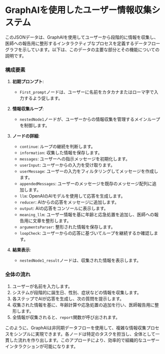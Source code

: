 # GraphAIを使用したユーザー情報収集システム

このJSONデータは、GraphAIを使用してユーザーから段階的に情報を収集し、医師への報告用に整形するインタラクティブなプロセスを定義するデータフローグラフを示しています。以下は、このデータの主要な部分とその機能についての説明です。

### 構成要素

1. **初期プロンプト**:
   - `First_prompt`ノードは、ユーザーに名前をカタカナまたはローマ字で入力するよう促します。

2. **情報収集ループ**:
   - `nestedNode1`ノードが、ユーザーからの情報収集を管理するメインループを制御します。

3. **ノードの詳細**:
   - `continue`: ループの継続を判断します。
   - `information`: 収集した情報を保存します。
   - `messages`: ユーザーへの指示メッセージを初期化します。
   - `userInput`: ユーザーからの入力を受け取ります。
   - `userMessage`: ユーザーの入力をフィルタリングしてメッセージを作成します。
   - `appendedMessages`: ユーザーのメッセージを既存のメッセージ配列に追加します。
   - `llm`: OpenAIのAIモデルを使用して応答を生成します。
   - `reducer`: AIからの応答をメッセージに追加します。
   - `output`: AIの応答をコンソールに表示します。
   - `meaning_llm`: ユーザー情報を基に年齢と応急処置を追加し、医師への報告用に文章を整形します。
   - `argumentsParser`: 整形された情報を保存します。
   - `loopCheck`: ユーザーからの応答に基づいてループを継続するか確認します。

4. **結果表示**:
   - `nestedNode1_result`ノードは、収集された情報を表示します。

### 全体の流れ

1. ユーザーが名前を入力します。
2. システムが段階的に誕生日、性別、症状などの情報を収集します。
3. 各ステップでAIが応答を生成し、次の質問を提示します。
4. 収集された情報を基に、年齢計算や応急処置の追加を行い、医師報告用に整形します。
5. 全情報が収集されると、`report`関数が呼び出されます。

このように、GraphAIは非同期データフローを使用して、複雑な情報収集プロセスをシンプルに実現できます。各ノードは特定のタスクを担当し、全体として一貫した流れを作り出します。このアプローチにより、効率的で組織的なユーザーインタラクションが可能になります。